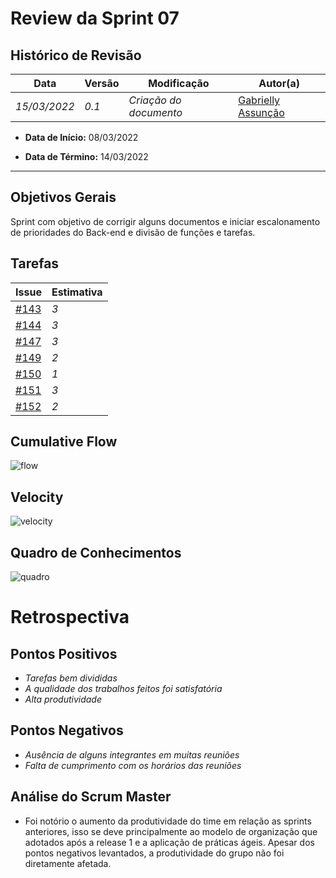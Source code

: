 # Review da Sprint 07

## Histórico de Revisão
| Data | Versão | Modificação | Autor(a) |
| --- | --- | --- | --- |
| _15/03/2022_ | _0.1_ | _Criação do documento_ | [Gabrielly Assunção](https://github.com/GabriellyAssuncao) |

- **Data de Início:** 08/03/2022

- **Data de Término:** 14/03/2022

---

## Objetivos Gerais
Sprint com objetivo de corrigir alguns documentos e iniciar escalonamento de prioridades do Back-end e divisão de funções e tarefas. 

## Tarefas
|**Issue** | **Estimativa** |
| --- | --- |
| [#143](https://github.com/fga-eps-mds/2021.2-Sigaa-Plus/issues/143) | _3_ |
| [#144](https://github.com/fga-eps-mds/2021.2-Sigaa-Plus/issues/144) |  _3_ |
| [#147](https://github.com/fga-eps-mds/2021.2-Sigaa-Plus/issues/147) |  _3_ |
| [#149](https://github.com/fga-eps-mds/2021.2-Sigaa-Plus/issues/149) |  _2_ |
| [#150](https://github.com/fga-eps-mds/2021.2-Sigaa-Plus/issues/150)|  _1_ |
| [#151](https://github.com/fga-eps-mds/2021.2-Sigaa-Plus/issues/151)|  _3_ |
| [#152](https://github.com/fga-eps-mds/2021.2-Sigaa-Plus/issues/152)| _2_ |


## Cumulative Flow
![flow](https://user-images.githubusercontent.com/86726332/158391530-6e387cc4-23ae-4c94-9529-3e7464dac3c5.jpg)

## Velocity
![velocity](https://user-images.githubusercontent.com/86726332/158389931-bb632c33-3faf-433b-87c8-bd12283e0497.jpg)

## Quadro de Conhecimentos

![quadro](https://user-images.githubusercontent.com/86726332/158387095-86e31a6b-f0a0-477d-89c2-277838697493.jpg)

# Retrospectiva

## Pontos Positivos
- _Tarefas bem divididas_
- _A qualidade dos trabalhos feitos foi satisfatória_
- _Alta produtividade_ 

## Pontos Negativos
- _Ausência de alguns integrantes em muitas reuniões_
- _Falta de cumprimento com os horários das reuniões_

## Análise do Scrum Master

- Foi notório o aumento da produtividade do time em relação as sprints anteriores, isso se deve principalmente ao modelo de organização que adotados após a release 1 e a aplicação de práticas ágeis. Apesar dos pontos negativos levantados, a produtividade do grupo não foi diretamente
afetada.